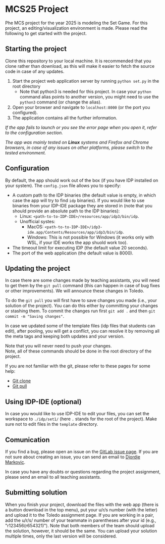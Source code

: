 # MCS25 Project

Phe MCS project for the year 2025 is modeling the Set Game.
For this project, an editing/visualization environment is made.
Please read the following to get started with the project.

## Starting the project

Clone this repository to your local machine. It is recommended that you clone rather than download, as this will make it easier to fetch the source code in case of any updates.

1) Start the project web application server by running `python set.py` in the root directory
    - Note that python3 is needed for this project. In case your `python` command alias points to another version, you might need to use the `python3` command (or change the alias). 
2) Open your browser and navigate to `localhost:8000` (or the port you configured).
3) The application contains all the further information.

*If the app fails to launch or you see the error page when you open it, refer to the configuration section.*

*The app was mainly tested on **Linux** systems and Firefox and Chrome browsers, in case of any issues on other platforms, please switch to the tested environment.* 

## Configuration

By default, the app should work out of the box (if you have IDP installed on your system).
The `config.json` file allows you to specify:
- A custom path to the IDP binaries (the default value is empty, in which case the app will try to find `idp` binaries). If you would like to use binaries from your IDP-IDE package they are stored in (note that you should provide an absolute path to the IDP binaries):
    - Linux: `<path-to-to-IDP-IDE>/resources/app/idp3/bin/idp`.
    - Unofficial systes:
        - MacOS: `<path-to-to-IDP-IDE>/idp3-ide.app/Contents/Resources/app/idp3/bin/idp`.
        - Windows: This is not possible for Windows (it works only with WSL, if your IDE works the app shuold work too).
- The timeout limit for executing IDP (the default value 20 seconds).
- The port of the web application (the default value is 8000).

## Updating the project

In case there are some changes made by teaching assistants, you will need to get them by the `git pull` command (this can happen in case of bug fixes or other improvements).
We will announce these changes in Toledo.

To do the `git pull` you will first have to save changes you made (i.e., your solution of the project). 
You can do this either by committing your changes or stashing them.
To commit the changes run first `git add .` and then `git commit -m "Saving changes"`.

In case we updated some of the template files (idp files that students can edit), after pooling, you will get a conflict, you can resolve it by removing all the meta tags and keeping both updates and your version.  

Note that you will never need to push your changes.  
Note, all of these commands should be done in the root directory of the project.

If you are not familiar with the git, please refer to these pages for some help: 
- [Git clone](https://git-scm.com/docs/git-clone)
- [Git pull](https://git-scm.com/docs/git-pull)

## Using IDP-IDE (optional)

In case you would like to use IDP-IDE to edit your files, you can set the workspace to `./idp/set1/` (here `.` stands for the root of the project). Make sure not to edit files in the `template` directory.

## Comunication

If you find a bug, please open an issue on the [GitLab issue page](https://gitlab.com/krr/mcs25-project/-/issues).
If you are not sure about creating an issue, you can send an email to [Djordje Markovic](mailto:dorde.markovic@kuleuven.be).

In case you have any doubts or questions regarding the project assignment, please send an email to all teaching assistants.

## Submitting solution

When you finish your project, download the files with the web app (there is a button download in the top menu), put your u/r/s number (with the letter) and upload it to the Toledo assignment page. 
If you are working in a pair, add the u/r/s/ number of your teammate in parentheses after your id (e.g., "r123456(r654321)"). 
Note that both members of the team should upload the solution, however, it should be the same.
You can upload your solution multiple times, only the last version will be considered.
